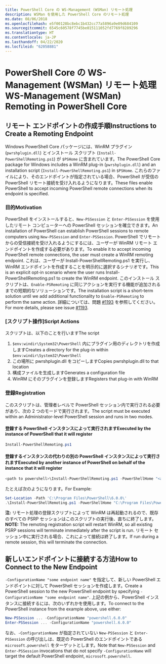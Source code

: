 ```yaml
---
title: PowerShell Core の WS-Management (WSMan) リモート処理
description: WSMan を使用した PowerShell Core のリモート処理
ms.date: 08/06/2018
ms.openlocfilehash: e5f00128bc8ebc1b432cc77a5896a9e09d684109
ms.sourcegitcommit: 6545c60578f7745be015111052fd7769f8289296
ms.translationtype: HT
ms.contentlocale: ja-JP
ms.lasthandoff: 04/22/2020
ms.locfileid: "62058881"
---
```

# <a name="ws-management-wsman-remoting-in-powershell-core"></a><span data-ttu-id="a5b81-103">PowerShell Core の WS-Management (WSMan) リモート処理</span><span class="sxs-lookup"><span data-stu-id="a5b81-103">WS-Management (WSMan) Remoting in PowerShell Core</span></span>

## <a name="instructions-to-create-a-remoting-endpoint"></a><span data-ttu-id="a5b81-104">リモート エンドポイントの作成手順</span><span class="sxs-lookup"><span data-stu-id="a5b81-104">Instructions to Create a Remoting Endpoint</span></span>

<span data-ttu-id="a5b81-105">Windows PowerShell Core パッケージには、WinRM プラグイン (`pwrshplugin.dll`) とインストール スクリプト (`Install-PowerShellRemoting.ps1`) が `$PSHome` に含まれています。</span><span class="sxs-lookup"><span data-stu-id="a5b81-105">The PowerShell Core package for Windows includes a WinRM plug-in (`pwrshplugin.dll`) and an installation script (`Install-PowerShellRemoting.ps1`) in `$PSHome`.</span></span>
<span data-ttu-id="a5b81-106">これらのファイルにより、そのエンドポイントが指定されている場合、PowerShell が受信の PowerShell リモート接続を受け入れるようになります。</span><span class="sxs-lookup"><span data-stu-id="a5b81-106">These files enable PowerShell to accept incoming PowerShell remote connections when its endpoint is specified.</span></span>

### <a name="motivation"></a><span data-ttu-id="a5b81-107">目的</span><span class="sxs-lookup"><span data-stu-id="a5b81-107">Motivation</span></span>

<span data-ttu-id="a5b81-108">PowerShell をインストールすると、`New-PSSession` と `Enter-PSSession` を使用したリモート コンピューターへの PowerShell セッションを確立できます。</span><span class="sxs-lookup"><span data-stu-id="a5b81-108">An installation of PowerShell can establish PowerShell sessions to remote computers using `New-PSSession` and `Enter-PSSession`.</span></span>
<span data-ttu-id="a5b81-109">PowerShell でリモートからの受信接続を受け入れるようにするには、ユーザーが WinRM リモート エンドポイントを作成する必要があります。</span><span class="sxs-lookup"><span data-stu-id="a5b81-109">To enable it to accept incoming PowerShell remote connections, the user must create a WinRM remoting endpoint.</span></span>
<span data-ttu-id="a5b81-110">これは、ユーザーが Install-PowerShellRemoting.ps1 を実行し、WinRM エンドポイントを作成することを明示的に選択するシナリオです。</span><span class="sxs-lookup"><span data-stu-id="a5b81-110">This is an explicit opt-in scenario where the user runs Install-PowerShellRemoting.ps1 to create the WinRM endpoint.</span></span>
<span data-ttu-id="a5b81-111">このインストール スクリプトは、`Enable-PSRemoting` に同じアクションを実行する機能が追加されるまでの短期的なソリューションです。</span><span class="sxs-lookup"><span data-stu-id="a5b81-111">The installation script is a short-term solution until we add additional functionality to `Enable-PSRemoting` to perform the same action.</span></span>
<span data-ttu-id="a5b81-112">詳細については、問題 [#1193](https://github.com/PowerShell/PowerShell/issues/1193) を参照してください。</span><span class="sxs-lookup"><span data-stu-id="a5b81-112">For more details, please see issue [#1193](https://github.com/PowerShell/PowerShell/issues/1193).</span></span>

### <a name="script-actions"></a><span data-ttu-id="a5b81-113">[スクリプト操作]</span><span class="sxs-lookup"><span data-stu-id="a5b81-113">Script Actions</span></span>

<span data-ttu-id="a5b81-114">スクリプトは、以下のことを行います</span><span class="sxs-lookup"><span data-stu-id="a5b81-114">The script</span></span>

1. <span data-ttu-id="a5b81-115">`$env:windir\System32\PowerShell` 内にプラグイン用のディレクトリを作成します</span><span class="sxs-lookup"><span data-stu-id="a5b81-115">Creates a directory for the plug-in within `$env:windir\System32\PowerShell`</span></span>
1. <span data-ttu-id="a5b81-116">この場所に pwrshplugin.dll をコピーします</span><span class="sxs-lookup"><span data-stu-id="a5b81-116">Copies pwrshplugin.dll to that location</span></span>
1. <span data-ttu-id="a5b81-117">構成ファイルを生成します</span><span class="sxs-lookup"><span data-stu-id="a5b81-117">Generates a configuration file</span></span>
1. <span data-ttu-id="a5b81-118">WinRM にそのプラグインを登録します</span><span class="sxs-lookup"><span data-stu-id="a5b81-118">Registers that plug-in with WinRM</span></span>

### <a name="registration"></a><span data-ttu-id="a5b81-119">登録</span><span class="sxs-lookup"><span data-stu-id="a5b81-119">Registration</span></span>

<span data-ttu-id="a5b81-120">このスクリプトは、管理者レベルで PowerShell セッション内で実行される必要があり、次の 2 つのモードで実行されます。</span><span class="sxs-lookup"><span data-stu-id="a5b81-120">The script must be executed within an Administrator-level PowerShell session and runs in two modes.</span></span>

#### <a name="executed-by-the-instance-of-powershell-that-it-will-register"></a><span data-ttu-id="a5b81-121">登録する PowerShell インスタンスによって実行されます</span><span class="sxs-lookup"><span data-stu-id="a5b81-121">Executed by the instance of PowerShell that it will register</span></span>

```powershell
Install-PowerShellRemoting.ps1
```

#### <a name="executed-by-another-instance-of-powershell-on-behalf-of-the-instance-that-it-will-register"></a><span data-ttu-id="a5b81-122">登録するインスタンスの代わりの別の PowerShell インスタンスによって実行されます</span><span class="sxs-lookup"><span data-stu-id="a5b81-122">Executed by another instance of PowerShell on behalf of the instance that it will register</span></span>

```powershell
<path to powershell>\Install-PowerShellRemoting.ps1 -PowerShellHome "<absolute path to the instance's $PSHOME>"
```

<span data-ttu-id="a5b81-123">たとえば次のようになります。</span><span class="sxs-lookup"><span data-stu-id="a5b81-123">For Example:</span></span>

```powershell
Set-Location -Path 'C:\Program Files\PowerShell\6.0.0\'
.\Install-PowerShellRemoting.ps1 -PowerShellHome "C:\Program Files\PowerShell\6.0.0\"
```

<span data-ttu-id="a5b81-124">**注:** リモート処理の登録スクリプトによって WinRM は再起動されるので、既存のすべての PSRP セッションはこのスクリプトの実行後、直ちに終了します。</span><span class="sxs-lookup"><span data-stu-id="a5b81-124">**NOTE:** The remoting registration script will restart WinRM, so all existing PSRP sessions will terminate immediately after the script is run.</span></span> <span data-ttu-id="a5b81-125">リモート セッション中に実行される場合、これによって接続は終了します。</span><span class="sxs-lookup"><span data-stu-id="a5b81-125">If run during a remote session, this will terminate the connection.</span></span>

## <a name="how-to-connect-to-the-new-endpoint"></a><span data-ttu-id="a5b81-126">新しいエンドポイントに接続する方法</span><span class="sxs-lookup"><span data-stu-id="a5b81-126">How to Connect to the New Endpoint</span></span>

<span data-ttu-id="a5b81-127">`-ConfigurationName "some endpoint name"` を指定して、新しい PowerShell エンドポイントに対して PowerShell セッションを作成します。</span><span class="sxs-lookup"><span data-stu-id="a5b81-127">Create a PowerShell session to the new PowerShell endpoint by specifying `-ConfigurationName "some endpoint name"`.</span></span> <span data-ttu-id="a5b81-128">上記の例から、PowerShell インスタンスに接続するには、次のいずれかを使用します。</span><span class="sxs-lookup"><span data-stu-id="a5b81-128">To connect to the PowerShell instance from the example above, use either:</span></span>

```powershell
New-PSSession ... -ConfigurationName "powershell.6.0.0"
Enter-PSSession ... -ConfigurationName "powershell.6.0.0"
```

<span data-ttu-id="a5b81-129">なお、`-ConfigurationName` が指定されていない `New-PSSession` と `Enter-PSSession` の呼び出しは、既定の PowerShell のエンドポイントである `microsoft.powershell` をターゲットとします。</span><span class="sxs-lookup"><span data-stu-id="a5b81-129">Note that `New-PSSession` and `Enter-PSSession` invocations that do not specify `-ConfigurationName` will target the default PowerShell endpoint, `microsoft.powershell`.</span></span>